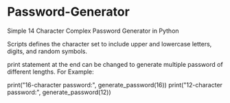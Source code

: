 # Password-Generator
Simple 14 Character Complex Password Generator in Python

Scripts defines the character set to include upper and lowercase letters, digits, and random symbols. 

print statement at the end can be changed to generate multiple password of different lengths.
For Example:

print("16-character password:", generate_password(16))
print("12-character password:", generate_password(12))
